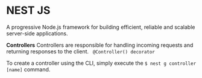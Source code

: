 # NEST JS
A progressive Node.js framework for building efficient, reliable and scalable server-side applications.

**Controllers**
Controllers are responsible for handling incoming requests and returning responses to the client.
``` @Controller() decorator```

To create a controller using the CLI, simply execute the ``` $ nest g controller [name] ``` command.
